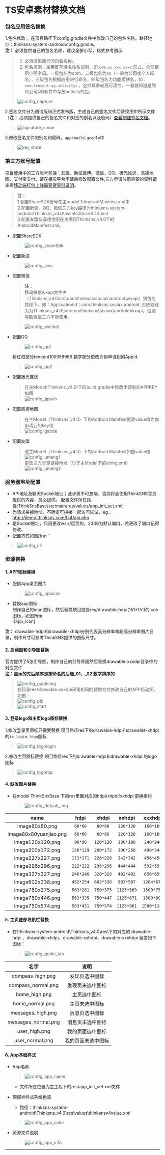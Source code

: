 # TS安卓素材替换文档



### 包名应用签名替换  
1.包名修改 ，在项目路径下config.gradle文件中修改自己的包名名称。路径地址：thinksns-system-android\config.gradle。  
**注：** 必须提供自己的包名名称，建议全部小写，格式参考图示
  > 1. 必须提供自己的包名名称。
  > 2. 包名规则：采用反写域名命名规则，即 `com.xx.xxx.xxxx` 形式，全部使用小写字母。一级包名为com，二级包名为xx（一般为公司或个人域名），三级包名根据应用进行命名，四级包名为功能模块名。如：`com.tencent.qq.activitys` ，这样具备较高可读性，一看就知道是腾讯公司QQ软件中存放activity的包。

  >![config_capture]
    
2.签名文件分为调试版和正式发布版，生成自己的签名文件后替换图中所示文件（**注：** 必须提供自己的签名文件和对应的别名以及密码）[查看创建签名文档](AndroidCreateSignatureFileTutorial.md)。

  >![signature_show]  
  
3.修改签名文件的别名和密码，`app/build.gradle`中
	
  >![key_store]	
    

### 第三方账号配置

 项目使用中的三方账号包括：友盟、新浪微博、微信、QQ、极光推送、高德地图、支付宝支付。请在相应平台申请后修改配置文件,三方申请注册需要的资料请查看[移动端打包上线需要得资料说明](AppPackageInfoTutorial.md)。

  >**注：**  
  >1.配置ShareSDK账号在主model下AndroidManifest.xml中  
  >2.配置新浪、QQ、微信三方key路径为thinksns-system-android\Thinksns_v4.0\assets\ShareSDK.xml  
  >3.配置友盟及高德地图在主项目Thinksns_v4.0下的AndroidManifest.xml。

- 配置ShareSDK

  >![config_shareSdk]

- 配置新浪

  >![config_sina]

- 配置微信
  >**注：**  
  >移动微信wxapi文件夹（Thinksns_v4.0\src\com\thinksns\sociax\android\wxapi）到包名路径下。如：ApplicationId：com.thinksns.sociax.android ,对应路径为为Thinksns_v4.0\src\com\thinksns\sociax\android\wxapi。否则导致微信三方不能使用。  
  
  >![config_wechat]

- 配置QQ

  >![config_qq1]
  
  将红框部分tencent100358969 数字部分更改为你申请到的AppId.
  >![config_qq2]
  
- 配置极光推送

  >在主Model(Thinksns_v4.0)下的build.gradle中修改申请到的APPKEY如图  
  >![config_jipush]
  
- 配置高德地图

  >在主Model（Thinksns_v4.0）下的Android Manifest更改value值为你申请到的key值  
  >![config_gaode]
 
- 配置友盟

  >改主Model（Thinksns_v4.0）下的Android Manifest如图value值  
  >![config_umeng1]  
  >更改三方分享链接地址（位于主Model下的string.xml）
  >![config_umeng2] 

### 服务器地址配置
  - API地址及聊天Socket地址；此步骤不可忽略，否则将会使用ThinkSNS官方提供的内容，务必提供。
  配置文件所在路径:ThinkSnsBase/src/main/res/values/app_init_set.xml;
  - 为请求拼接地址，不确定可拼接一起访问试试，eg：http://demo.thinksns.com/ts4/api.php
  - 是Socket地址，只用更改ws://后面的，2346为默认端口，若更改了端口记得修改。
  - 配置方式如图所示：
  >![config_url] 
  
### 资源替换

#### 1. APP图标替换
- 配置App桌面图片
  >![config_appicon] 

- 替换app图标  
制作自己的icon图标，然后替换项目路径res/drawable-hdpi(151*151)的icon图标，如图所示  
![app_icon]

**注：** drawable-hdpi和drawable-xhdpi分别代表高分辨率和超高分辨率图片目录，制作尺寸可参考ThinkSNS提供的图标尺寸。
#### 2. 启动图和引导图替换
官方提供了5张引导图，制作自己的引导界面然后替换drawable-xxxdpi目录中的对应文件  
**注：显示的先后顺序是按命名的后缀_01、_02 数字排序的**
>![config_guideimg]  
在目录res/drawable-xxxdpi采用相同的替换方式修改自己的APP启动图，如图：  
>![config_pic]  
>![config_start]

#### 3. 登录logo和主页logo图标替换
1.修改登录页图标只需要替换 项目路径res下的drawable-hdpi和drawable-xhdpi 的`ic_login_logo`图标
  >![config_logologin]

2.修改主页图标替换 项目路径res下的drawable-hdpi和drawable-xhdpi 的logo图标
  >![config_logotop]

#### 4. 缺省图片替换
- 在model ThinkSnsBase 下的res里面对应的hdpi/xhpdi/xxhdpi 更换素材  
  >![config_default_img]

| name | hdpi | xhdpi | xxhdpi  |xxxhdpi|
|:-----:|:-----:|:-----:|:-----:|:-----:|
| image80x80.png | `60*60` | `80*80` | `120*120` | `160*160` |
| image80x80yuanjiao.png | `60*60` | `80*80` | `120*120` | `160*160` |
| image120x120.png | `90*90` | `120*120` | `180*180` | `240*240` |
| image200x172.png | `150*129` | `200*172` | `300*258` | `400*344` |
| image227x227.png | `171*171` | `228*228` | `342*342` | `456*456` |
| image296x296.png | `222*222` | `296*296` | `444*444` | `592*592` |
| image327x327.png | `246*246` | `328*328` | `492*492` | `656*656` |
| image602x338.png | `452*254` | `602*338` | `903*507` | `1204*676` |
| image750x375.png | `563*281` | `750*375` | `1125*563` | `1500*750` |
| image750x446.png | `563*335` | `750*447` | `1125*671` | `1500*894` |
| image750x574.png | `563*431` | `750*574` | `1125*861` | `1500*1148` |

#### 5. 主页底部导航栏替换
- 在\thinksns-system-android\Thinksns_v4.0\res\下的对应的 drawable-hdpi 、drawable-xhdpi、drawable-xxhdpi、drawable-xxxhdpi 替换如下图标：  
  >![config_guide_tab]  
  
|名字 | 说明 |
|:-----:|:-----:|
| compass_high.png | 发现页选中图标  |
| compass_normal.png | 发现页未选中图标  |
| home_high.png |  主页选中图标  |
| home_normal.png |  主页未选中图标  |
| messages_high.png | 消息页选中图标  |
| messages_normal.png | 消息页未选中图标  |
| user_high.png |  我的页面选中图标  |
| user_normal.png |  我的页面未选中图标  |

#### 6. App基础样式

- App名称
  >![config_app_name]
  - 文件所在位置为主工程下的res/app_init_set.xml文件
  
- 顶部栏样式系统色调
  - 路径：thinksns-system-android\Thinksns_v4.0\res\values\thinksnsv4value.xml
  >![config_app_color]

- 资源文件说明
  >![config_app_info]

--------------------------------
[config_capture]:../image/config_capture.png 
[signature_show]:../image/signature_show.png 
[key_store]:../image/key_store.png 
[config_shareSdk]:../image/config_shareSdk.png 
[config_app_color]:../image/config_app_color.png 
[config_default_img]:../image/config_default_img.png
[config_guideimg]:../image/config_guideimg.png 
[config_jipush]:../image/config_jipush.png
[config_logologin]:../image/config_logologin.png 
[config_logotop]:../image/config_logotop.png 
[config_pic]:../image/config_pic.png 
[config_qq1]:../image/config_qq1.png 
[config_qq2]:../image/config_qq2.png 
[config_sina]:../image/config_sina.png 
[config_umeng1]:../image/config_umeng1.png
[config_start]:../image/config_start.png 
[config_umeng2]:../image/config_umeng2.png 
[config_url]:../image/config_url.png
[config_wechat]:../image/config_wechat.png
[config_guide_tab]:../image/config_guide_tab.png
[config_app_info]:../image/config_app_info.png
[config_app_name]:../image/config_app_name.png
[config_appicon]:../image/config_appicon.png
[config_gaode]:../image/config_gaode.png
[config_gaode]:../image/config_gaode.png
[config_gaode]:../image/config_gaode.png
[config_gaode]:../image/config_gaode.png
[config_gaode]:../image/config_gaode.png
[config_gaode]:../image/config_gaode.png
[config_gaode]:../image/config_gaode.png
[config_gaode]:../image/config_gaode.png
[config_gaode]:../image/config_gaode.png
[config_gaode]:../image/config_gaode.png
[config_gaode]:../image/config_gaode.png
[config_gaode]:../image/config_gaode.png
[config_gaode]:../image/config_gaode.png
[config_gaode]:../image/config_gaode.png
[config_gaode]:../image/config_gaode.png
